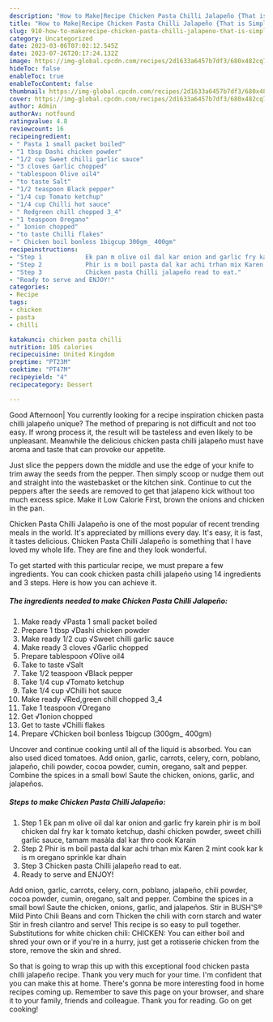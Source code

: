 ```yaml
---
description: "How to Make|Recipe Chicken Pasta Chilli Jalapeño {That is Simple"
title: "How to Make|Recipe Chicken Pasta Chilli Jalapeño {That is Simple"
slug: 910-how-to-makerecipe-chicken-pasta-chilli-jalapeno-that-is-simple
category: Uncategorized
date: 2023-03-06T07:02:12.545Z
date: 2023-07-26T20:17:24.132Z
image: https://img-global.cpcdn.com/recipes/2d1633a6457b7df3/680x482cq70/chicken-pasta-chilli-jalapeno-recipe-main-photo.jpg
hideToc: false
enableToc: true
enableTocContent: false
thumbnail: https://img-global.cpcdn.com/recipes/2d1633a6457b7df3/680x482cq70/chicken-pasta-chilli-jalapeno-recipe-main-photo.jpg
cover: https://img-global.cpcdn.com/recipes/2d1633a6457b7df3/680x482cq70/chicken-pasta-chilli-jalapeno-recipe-main-photo.jpg
author: Admin
authorAv: notfound
ratingvalue: 4.8
reviewcount: 16
recipeingredient:
- " Pasta 1 small packet boiled"
- "1 tbsp Dashi chicken powder"
- "1/2 cup Sweet chilli garlic sauce"
- "3 cloves Garlic chopped"
- "tablespoon Olive oil4"
- "to taste Salt"
- "1/2 teaspoon Black pepper"
- "1/4 cup Tomato ketchup"
- "1/4 cup Chilli hot sauce"
- " Redgreen chill chopped 3_4"
- "1 teaspoon Oregano"
- " 1onion chopped"
- "to taste Chilli flakes"
- " Chicken boil bonless 1bigcup 300gm_ 400gm"
recipeinstructions:
- "Step 1            Ek pan m olive oil dal kar onion and garlic fry karein phir is m boil chicken dal fry kar k tomato ketchup, dashi chicken powder, sweet chilli garlic sauce, tamam masàla dal kar thro cook Karain"
- "Step 2            Phir is m boil pasta dal kar achi trhan mix Karen 2 mint cook kar k is m oregano sprinkle kar dhain"
- "Step 3            Chicken pasta Chilli jalapeño read to eat."
- "Ready to serve and ENJOY!"
categories:
- Recipe
tags:
- chicken
- pasta
- chilli

katakunci: chicken pasta chilli 
nutrition: 105 calories
recipecuisine: United Kingdom
preptime: "PT23M"
cooktime: "PT47M"
recipeyield: "4"
recipecategory: Dessert

---
```



Good Afternoon| You currently looking for a recipe inspiration chicken pasta chilli jalapeño unique? The method of preparing is not difficult and not too easy. If wrong process it, the result will be tasteless and even likely to be unpleasant. Meanwhile the delicious chicken pasta chilli jalapeño must have aroma and taste that can provoke our appetite.





Just slice the peppers down the middle and use the edge of your knife to trim away the seeds from the pepper. Then simply scoop or nudge them out and straight into the wastebasket or the kitchen sink. Continue to cut the peppers after the seeds are removed to get that jalapeno kick without too much excess spice. Make it Low Calorie First, brown the onions and chicken in the pan.

Chicken Pasta Chilli Jalapeño is one of the most popular of recent trending meals in the world. It's appreciated by millions every day. It's easy, it is fast, it tastes delicious. Chicken Pasta Chilli Jalapeño is something that I have loved my whole life. They are fine and they look wonderful.


To get started with this particular recipe, we must prepare a few ingredients. You can cook chicken pasta chilli jalapeño using 14 ingredients and 3 steps. Here is how you can achieve it.

<!--inarticleads1-->

##### The ingredients needed to make Chicken Pasta Chilli Jalapeño:

1. Make ready  √Pasta 1 small packet boiled
1. Prepare 1 tbsp √Dashi chicken powder
1. Make ready 1/2 cup √Sweet chilli garlic sauce
1. Make ready 3 cloves √Garlic chopped
1. Prepare tablespoon √Olive oil4
1. Take to taste √Salt
1. Take 1/2 teaspoon √Black pepper
1. Take 1/4 cup √Tomato ketchup
1. Take 1/4 cup √Chilli hot sauce
1. Make ready  √Red,green chill chopped 3_4
1. Take 1 teaspoon √Oregano
1. Get  √1onion chopped
1. Get to taste √Chilli flakes
1. Prepare  √Chicken boil bonless 1bigcup (300gm_ 400gm)


Uncover and continue cooking until all of the liquid is absorbed. You can also used diced tomatoes. Add onion, garlic, carrots, celery, corn, poblano, jalapeño, chili powder, cocoa powder, cumin, oregano, salt and pepper. Combine the spices in a small bowl Saute the chicken, onions, garlic, and jalapeños. 

<!--inarticleads2-->

##### Steps to make Chicken Pasta Chilli Jalapeño:

1. Step 1            Ek pan m olive oil dal kar onion and garlic fry karein phir is m boil chicken dal fry kar k tomato ketchup, dashi chicken powder, sweet chilli garlic sauce, tamam masàla dal kar thro cook Karain
1. Step 2            Phir is m boil pasta dal kar achi trhan mix Karen 2 mint cook kar k is m oregano sprinkle kar dhain
1. Step 3            Chicken pasta Chilli jalapeño read to eat.
1. Ready to serve and ENJOY!

Add onion, garlic, carrots, celery, corn, poblano, jalapeño, chili powder, cocoa powder, cumin, oregano, salt and pepper. Combine the spices in a small bowl Saute the chicken, onions, garlic, and jalapeños. Stir in BUSH&#39;S® Mild Pinto Chili Beans and corn Thicken the chili with corn starch and water Stir in fresh cilantro and serve! This recipe is so easy to pull together. Substitutions for white chicken chili: CHICKEN: You can either boil and shred your own or if you&#39;re in a hurry, just get a rotisserie chicken from the store, remove the skin and shred. 

So that is going to wrap this up with this exceptional food chicken pasta chilli jalapeño recipe. Thank you very much for your time. I'm confident that you can make this at home. There's gonna be more interesting food in home recipes coming up. Remember to save this page on your browser, and share it to your family, friends and colleague. Thank you for reading. Go on get cooking!
